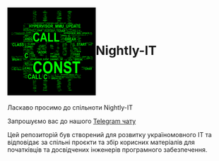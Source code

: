 <h1><img align="center" src="assets/images/img.png" alt="nightly-it logo"/>Nightly-IT</h1>

Ласкаво просимо до спільноти Nightly-IT

Запрошуємо вас до нашого [Telegram чату](https://t.me/itcrowdua)

Цей репозиторій був створений для розвитку україномовного
IT та відповідає за спільні проєкти та збір корисних матеріалів
для початківців та досвідчених інженерів програмного забезпечення.
